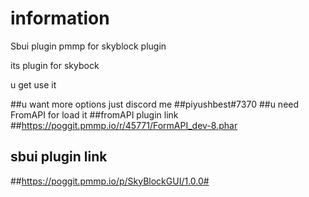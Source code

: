 # information
Sbui plugin pmmp for skyblock plugin

its plugin for skybock 

u get use it



##u want more options just discord me
##piyushbest#7370
##u need FromAPI for load it
##fromAPI plugin link
##https://poggit.pmmp.io/r/45771/FormAPI_dev-8.phar

## sbui plugin link
##https://poggit.pmmp.io/p/SkyBlockGUI/1.0.0#
